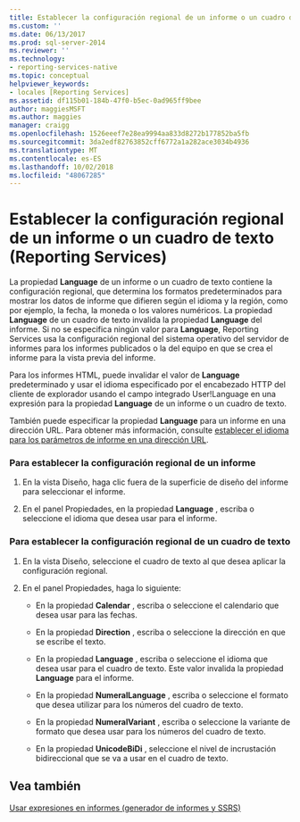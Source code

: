 ```yaml
---
title: Establecer la configuración regional de un informe o un cuadro de texto (Reporting Services) | Microsoft Docs
ms.custom: ''
ms.date: 06/13/2017
ms.prod: sql-server-2014
ms.reviewer: ''
ms.technology:
- reporting-services-native
ms.topic: conceptual
helpviewer_keywords:
- locales [Reporting Services]
ms.assetid: df115b01-184b-47f0-b5ec-0ad965ff9bee
author: maggiesMSFT
ms.author: maggies
manager: craigg
ms.openlocfilehash: 1526eeef7e28ea9994aa833d8272b177852ba5fb
ms.sourcegitcommit: 3da2edf82763852cff6772a1a282ace3034b4936
ms.translationtype: MT
ms.contentlocale: es-ES
ms.lasthandoff: 10/02/2018
ms.locfileid: "48067285"
---
```

# <a name="set-the-locale-for-a-report-or-text-box-reporting-services"></a>Establecer la configuración regional de un informe o un cuadro de texto (Reporting Services)
  La propiedad **Language** de un informe o un cuadro de texto contiene la configuración regional, que determina los formatos predeterminados para mostrar los datos de informe que difieren según el idioma y la región, como por ejemplo, la fecha, la moneda o los valores numéricos. La propiedad **Language** de un cuadro de texto invalida la propiedad **Language** del informe. Si no se especifica ningún valor para **Language**, Reporting Services usa la configuración regional del sistema operativo del servidor de informes para los informes publicados o la del equipo en que se crea el informe para la vista previa del informe.  
  
 Para los informes HTML, puede invalidar el valor de **Language** predeterminado y usar el idioma especificado por el encabezado HTTP del cliente de explorador usando el campo integrado User!Language en una expresión para la propiedad **Language** de un informe o un cuadro de texto.  
  
 También puede especificar la propiedad **Language** para un informe en una dirección URL. Para obtener más información, consulte [establecer el idioma para los parámetros de informe en una dirección URL](../set-the-language-for-report-parameters-in-a-url.md).  
  
### <a name="to-set-the-locale-for-a-report"></a>Para establecer la configuración regional de un informe  
  
1.  En la vista Diseño, haga clic fuera de la superficie de diseño del informe para seleccionar el informe.  
  
2.  En el panel Propiedades, en la propiedad **Language** , escriba o seleccione el idioma que desea usar para el informe.  
  
### <a name="to-set-the-locale-for-a-text-box"></a>Para establecer la configuración regional de un cuadro de texto  
  
1.  En la vista Diseño, seleccione el cuadro de texto al que desea aplicar la configuración regional.  
  
2.  En el panel Propiedades, haga lo siguiente:  
  
    -   En la propiedad **Calendar** , escriba o seleccione el calendario que desea usar para las fechas.  
  
    -   En la propiedad **Direction** , escriba o seleccione la dirección en que se escribe el texto.  
  
    -   En la propiedad **Language** , escriba o seleccione el idioma que desea usar para el cuadro de texto. Este valor invalida la propiedad **Language** para el informe.  
  
    -   En la propiedad **NumeralLanguage** , escriba o seleccione el formato que desea utilizar para los números del cuadro de texto.  
  
    -   En la propiedad **NumeralVariant** , escriba o seleccione la variante de formato que desea usar para los números del cuadro de texto.  
  
    -   En la propiedad **UnicodeBiDi** , seleccione el nivel de incrustación bidireccional que se va a usar en el cuadro de texto.  
  
## <a name="see-also"></a>Vea también  
 [Usar expresiones en informes &#40;generador de informes y SSRS&#41;](expression-uses-in-reports-report-builder-and-ssrs.md)  
  
  
